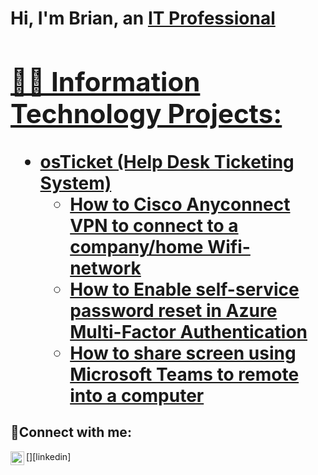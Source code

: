 <h1>Hi, I'm Brian, an <a href="https://linkedin.com/in/Josh">IT Professional

<h2>👨‍💻 Information Technology Projects:</h2>

- <b>osTicket (Help Desk Ticketing System)</b>
  - [How to Cisco Anyconnect VPN to connect to a company/home Wifi- network](https://github.com/brilongurmo/osticket-prereqs)
  - [How to Enable self-service password reset in Azure Multi-Factor Authentication](https://github.com/brilongurmo/post-install-config)
  - [How to share screen using Microsoft Teams to remote into a computer](https://github.com/brilongurmo/ticket-lifecycle)


<h2>🤳Connect with me:</h2>

[<img align="left" alt="Josh | LinkedIn" width="22px" src="https://cdn.jsdelivr.net/npm/simple-icons@v3/icons/linkedin.svg" />][linkedin]
